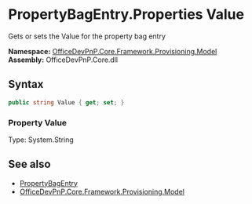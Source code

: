 # PropertyBagEntry.Properties Value
 Gets or sets the Value for the property bag entry   

**Namespace:** [OfficeDevPnP.Core.Framework.Provisioning.Model](OfficeDevPnP.Core.Framework.Provisioning.Model.md)  
**Assembly:** OfficeDevPnP.Core.dll  
## Syntax
```C#
public string Value { get; set; }
```

### Property Value
Type: System.String  

## See also
- [PropertyBagEntry](OfficeDevPnP.Core.Framework.Provisioning.Model.PropertyBagEntry.md) 
- [OfficeDevPnP.Core.Framework.Provisioning.Model](OfficeDevPnP.Core.Framework.Provisioning.Model.md) 
